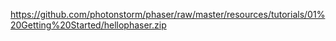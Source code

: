 

https://github.com/photonstorm/phaser/raw/master/resources/tutorials/01%20Getting%20Started/hellophaser.zip
